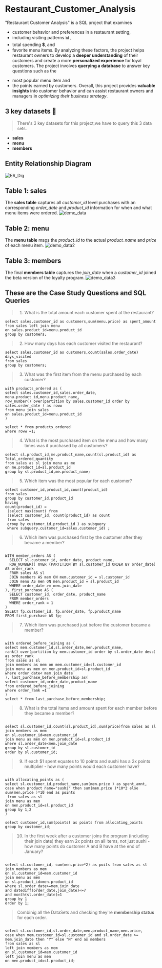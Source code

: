# Restaurant_Customer_Analysis
"Restaurant Customer Analysis" is a SQL project that examines 
* customer behavior and preferences in a restaurant setting,
* including visiting patterns :bar_chart:, 
* total spending :heavy_dollar_sign:, and 
* favorite menu items. 
By analyzing these factors, the project helps restaurant owners to develop a **deeper understanding** of their customers and create a more **personalized experience** for loyal customers. The project involves **querying a database** to answer key questions such as the 
+ most popular menu item and 
+ the points earned by customers. 
Overall, this project provides **valuable insights** into customer behavior and can assist restaurant owners and managers in _optimizing their business strategy_.

## 3 key datasets :file_folder:
> There's 3 key datasets for this project,we have to query this 3 data sets.
* **sales**
* **menu**
* **members**

## Entity Relationship Diagram
![ER_Dig](https://user-images.githubusercontent.com/108252662/233406294-29077925-57ed-4121-b68d-ab9fd1459769.png)

## Table 1: sales
The **sales table** captures all _customer_id_ level purchases with an corresponding _order_date_ and _product_id_ information for 
when and what menu items were ordered.
![demo_data](https://user-images.githubusercontent.com/108252662/233407002-a9a4452f-5944-41e7-ac92-ab59332f872f.png)

## Table 2: menu
The **menu table** maps the _product_id_ to the actual _product_name_ and _price_ of each menu item.
![demo_data2](https://user-images.githubusercontent.com/108252662/233407615-f40d8713-8ae2-4084-b605-3b30cfc72101.png)

## Table 3: members
The final **members table** captures the _join_date_ when a _customer_id_ joined the beta version of the  loyalty program.
![demo_data3](https://user-images.githubusercontent.com/108252662/233408291-4ea1a04a-e4f5-4627-897e-1d6837336bce.png)


## These are the Case Study Questions and SQL Queries

> 1. What is the total amount each customer spent at the restaurant?

```
select sales.customer_id as customers,sum(menu.price) as spent_amount
from sales left join menu
on sales.product_id=menu.product_id
group by customers;
```

> 2. How many days has each customer visited the restaurant?

```
select sales.customer_id as customers,count(sales.order_date) days_visited
from sales
group by customers;
```
> 3. What was the first item from the menu purchased by each customer?
```
with products_ordered as (
select sales.customer_id,sales.order_date, menu.product_id,menu.product_name,
row_number() over(partition by sales.customer_id order by sales.order_date ) as roww
from menu join sales
on sales.product_id=menu.product_id
)

select * from products_ordered
where roww =1;
```
> 4. What is the most purchased item on the menu and how many times was it purchased by all customers?

```
select sl.product_id,me.product_name,count(sl.product_id) as Total_ordered_quantity
from sales as sl join menu as me 
on me.product_id=sl.product_id
group by sl.product_id,me.product_name;
```

> 5. Which item was the most popular for each customer?

```
select customer_id,product_id,count(product_id)
from sales
group by customer_id,product_id 
having 
count(product_id) =
 (select max(count) from 
 (select customer_id, count(product_id) as count 
 from sales
 group by customer_id,product_id ) as subquery
 where subquery.customer_id=sales.customer_id) ;
 ```

> 6. Which item was purchased first by the customer after they became a member?

```

WITH member_orders AS (
  SELECT sl.customer_id, order_date, product_name,
  ROW_NUMBER() OVER (PARTITION BY sl.customer_id ORDER BY order_date) AS order_rank
  FROM sales AS sl
  JOIN members AS mem ON mem.customer_id = sl.customer_id
  JOIN menu AS men ON men.product_id = sl.product_id
  WHERE order_date >= mem.join_date
), first_purchase AS (
  SELECT customer_id, order_date, product_name
  FROM member_orders
  WHERE order_rank = 1
)
SELECT fp.customer_id, fp.order_date, fp.product_name
FROM first_purchase AS fp;
```

> 7. Which item was purchased just before the customer became a member?

```

with ordered_before_joining as (
select mem.customer_id,sl.order_date,men.product_name,
rank() over(partition by mem.customer_id order by sl.order_date desc) as order_rank
from sales as sl
join members as mem on mem.customer_id=sl.customer_id
join menu as men on men.product_id=sl.product_id
where order_date< mem.join_date
), last_purchase_before_membership as(
select customer_id,order_date,product_name
from ordered_before_joining
where order_rank =1
)
select * from last_purchase_before_membership;
```
 
> 8. What is the total items and amount spent for each member before they became a member?

```

select sl.customer_id,count(sl.product_id),sum(price)from sales as sl
join members as mem 
on sl.customer_id=mem.customer_id
join menu as men on men.product_id=sl.product_id
where sl.order_date<mem.join_date
group by sl.customer_id
order by sl.customer_id;
```

> 9.  If each $1 spent equates to 10 points and sushi has a 2x points multiplier - how many points would each customer have?

```

with allocating_points as (
select sl.customer_id,product_name,sum(men.price ) as spent_amnt,
case when product_name="sushi" then sum(men.price )*10*2 else sum(men.price )*10 end as points
 from sales as sl
join menu as men
on men.product_id=sl.product_id
group by 1,2
)

select customer_id,sum(points) as points from allocating_points
group by customer_id;
```

> 10. In the first week after a customer joins the program (including their join date) they earn 2x points on all items,
> not just sushi - how many points do customer A and B have at the end of January?

```

select sl.customer_id, sum(men.price*2) as poits from sales as sl
join members as mem
on sl.customer_id=mem.customer_id
join menu as men
on sl.product_id=men.product_id
where sl.order_date>=mem.join_date
and datediff(order_date,join_date)<=7
and month(sl.order_date)=1
group by 1
order by 1;
```

> Combinig all the DataSets and checking they're **membership status** for each order.
```

select sl.customer_id,sl.order_date,men.product_name,men.price,
case when mem.customer_id=sl.customer_id and sl.order_date >= mem.join_date then "Y" else "N" end as members
from sales as sl 
left join members as mem
on sl.customer_id=mem.customer_id
left join menu as men
on men.product_id=sl.product_id;
``` 






